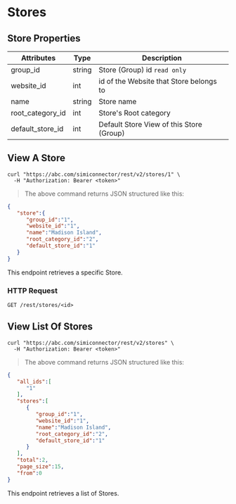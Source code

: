 # Stores

## Store Properties

Attributes| Type| Description
--------- | ------- | -----------
group_id | string | Store (Group) id <code>read only</code>
website_id | int | id of the Website that Store belongs to
name | string | Store name
root_category_id | int | Store's Root category
default_store_id | int | Default Store View of this Store (Group) 

## View A Store

```shell
curl "https://abc.com/simiconnector/rest/v2/stores/1" \
  -H "Authorization: Bearer <token>"
```

> The above command returns JSON structured like this:

```json
{  
   "store":{  
      "group_id":"1",
      "website_id":"1",
      "name":"Madison Island",
      "root_category_id":"2",
      "default_store_id":"1"
   }
}
```

This endpoint retrieves a specific Store.

### HTTP Request

`GET /rest/stores/<id>`


## View List Of Stores

```shell
curl "https://abc.com/simiconnector/rest/v2/stores" \
  -H "Authorization: Bearer <token>"
```

> The above command returns JSON structured like this:

```json
{  
   "all_ids":[  
      "1"
   ],
   "stores":[  
      {  
         "group_id":"1",
         "website_id":"1",
         "name":"Madison Island",
         "root_category_id":"2",
         "default_store_id":"1"
      }
   ],
   "total":2,
   "page_size":15,
   "from":0
}
```

This endpoint retrieves a list of Stores.
